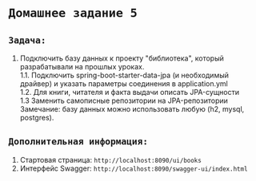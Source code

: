 # `Домашнее задание 5`

## `Задача:`  
1. Подключить базу данных к проекту "библиотека", который разрабатывали на прошлых уроках.  
1.1. Подключить spring-boot-starter-data-jpa (и необходимый драйвер) и указать параметры соединения в application.yml  
1.2. Для книги, читателя и факта выдачи описать JPA-сущности  
1.3 Заменить самописные репозитории на JPA-репозитории  
Замечание: базу данных можно использовать любую (h2, mysql, postgres).

## `Дополнительная информация:`
1. Стартовая страница: `http://localhost:8090/ui/books`  
2. Интерфейс Swagger: `http://localhost:8090/swagger-ui/index.html`  
